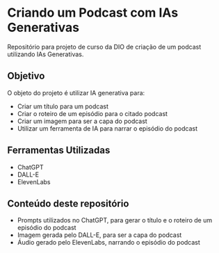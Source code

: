 # Criando um Podcast com IAs Generativas

Repositório para projeto de curso da DIO de criação de um podcast utilizando IAs Generativas.

## Objetivo

O objeto do projeto é utilizar IA generativa para:

- Criar um título para um podcast
- Criar o roteiro de um episódio para o citado podcast
- Criar um imagem para ser a capa do podcast
- Utilizar um ferramenta de IA para narrar o episódio do podcast

## Ferramentas Utilizadas

- ChatGPT
- DALL-E
- ElevenLabs

## Conteúdo deste repositório

- Prompts utilizados no ChatGPT, para gerar o título e o roteiro de um episódio do podcast
- Imagem gerada pelo DALL-E, para ser a capa do podcast
- Áudio gerado pelo ElevenLabs, narrando o episódio do podcast
  
